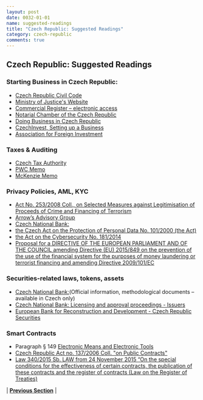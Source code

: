 ```yaml
---
layout: post
date: 0032-01-01
name: suggested-readings
title: "Czech Republic: Suggested Readings"
category: czech-republic
comments: true
---
```


## Czech Republic: Suggested Readings ## 

### Starting Business in Czech Republic: ### 

- [Czech Republic Civil Code](http://obcanskyzakonik.justice.cz/images/pdf/Civil-Code.pdf)
- [Ministry of Justice's Website](www.justice.cz)
- [Commercial Register – electronic access](http://portal.justice.cz/justice2/uvod/uvod.aspx)
- [Notarial Chamber of the Czech Republic](http://www.nkcr.cz/lang/EN/)
- [Doing Business in Czech Republic](http://www.doingbusiness.cz/)
- [CzechInvest, Setting up a Business](https://www.czechinvest.org/en/Doing-business-in-the-Czech-Republic/Setting-up-a-business)
- [Association for Foreign Investment](http://www.afi.cz/en)


### Taxes & Auditing 

- [Czech Tax Authority](http://www.financnisprava.cz/)
- [PWC Memo](https://www.pwc.com/cz/en/danove-sluzby/zajisteni-pracovniho-povoleni-a-viza/legalising-stay-in-czech-republic.pdf)
- [McKenzie Memo](https://www.bakermckenzie.com/-/media/files/insight/publications/2018/03/pradocs603816v22018doingbusinessintheczechrepublicpdf.pdf?la=en)

### Privacy Policies, AML, KYC

- [Act No. 253/2008 Coll., on Selected Measures against Legitimisation of Proceeds of Crime and Financing of Terrorism](https://www.cnb.cz/miranda2/export/sites/www.cnb.cz/en/legislation/acts/download/act_253_2008.pdf)
- [Arrow’s Advisory Group](https://arws.cz/en/article/256/ico-and-kyc-in-czech-legal-regulations)
- [Czech National Bank:](https://www.cnb.cz/cs/dohled_financni_trh/vykon_dohledu/povolovaci_schvalovaci_rizeni/emitenti/index.html)
- [the Czech Act on the Protection of Personal Data No. 101/2000 (the Act)](https://www.uoou.cz/en/vismo/zobraz_dok.asp?id_ktg=1107)
- [the Act on the Cybersecurity No. 181/2014](https://www.govcert.cz/download/legislation/container-nodeid-1122/actoncybersecuritypopsp.docx )
- [Proposal for a DIRECTIVE OF THE EUROPEAN PARLIAMENT AND OF THE COUNCIL amending Directive (EU) 2015/849 on the prevention of the use of the financial system for the purposes of money laundering or terrorist financing and amending Directive 2009/101/EC](https://eur-lex.europa.eu/legal-content/EN/TXT/?uri=CELEX:52016PC0450)

### Securities-related laws, tokens, assets

- [Czech National Bank:](https://www.cnb.cz/cs/dohled_financni_trh/vykon_dohledu/povolovaci_schvalovaci_rizeni/emitenti/index.html)(Official information, methodological documents – available in Czech only)
- [Czech National Bank: Licensing and approval proceedings - Issuers](https://www.cnb.cz/en/supervision_financial_market/conduct_of_supervision/licensing_approval_proceedings/issuers/index.html)
- [European Bank for Reconstruction and Development - Czech Republic Securities](https://www.ebrd.com/downloads/legal/securities/czsecur.pdf)


### Smart Contracts

- Paragraph  § 149 [Electronic Means and Electronic Tools](https://www.uohs.cz/download/Legislativa/VZ/CR/2006_137_Eng.pdf)
- [Czech Republic Act no. 137/2006 Coll. "on Public Contracts"](http://www.portal-vz.cz/getmedia/50657500-3743-426a-8463-e3b46830ae04/ZVZ_english)
- [Law 340/2015 Sb. LAW from 24 November 2015 “On the special conditions for the effectiveness of certain contracts, the publication of these contracts and the register of contracts (Law on the Register of Treaties)](http://aplikace.mvcr.cz/sbirka-zakonu/ViewFile.aspx?type=z&id=37369)



| **[Previous Section]( https://neo-project.github.io/global-blockchain-compliance-hub//czech-republic/czech-republic-nullify-smart-contracts.html)** |
